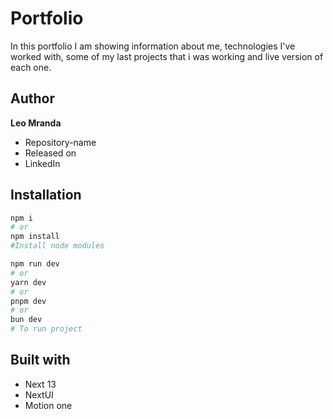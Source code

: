 # Portfolio

In this portfolio I am showing information about me, technologies I've worked with, some of my last projects that i was working and live version of each one.

## Author

**Leo Mranda**

- Repository-name
- Released on
- LinkedIn

## Installation

```bash
npm i
# or
npm install
#Install node modules
```

```bash
npm run dev
# or
yarn dev
# or
pnpm dev
# or
bun dev
# To run project
```

## Built with

- Next 13
- NextUI
- Motion one
